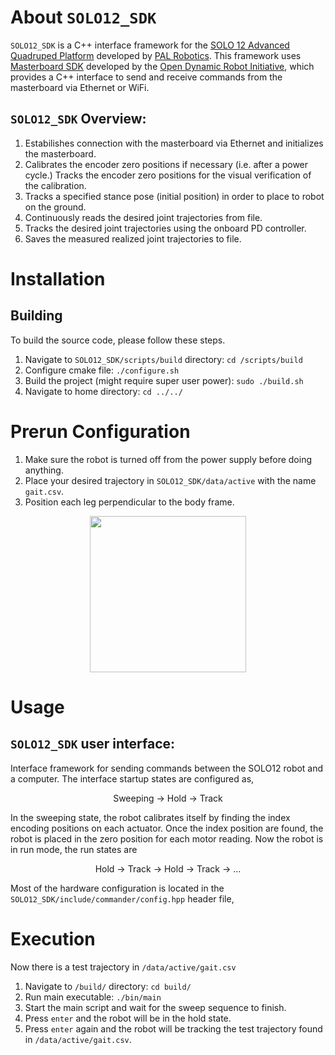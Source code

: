 # About `SOLO12_SDK`
`SOLO12_SDK` is a C++ interface framework for the [SOLO 12 Advanced Quadruped Platform](https://solo.pal-robotics.com/solo) developed by [PAL Robotics](https://pal-robotics.com/). This framework uses [Masterboard SDK](https://github.com/open-dynamic-robot-initiative/master-board/tree/master/sdk/master_board_sdk) developed by the [Open Dynamic Robot Initiative](https://github.com/open-dynamic-robot-initiative), which provides a C++ interface to send and receive commands from the masterboard via Ethernet or WiFi.

## `SOLO12_SDK` Overview:
1. Estabilishes connection with the masterboard via Ethernet and initializes the masterboard.
2. Calibrates the encoder zero positions if necessary (i.e. after a power cycle.) Tracks the encoder zero positions for the visual verification of the calibration.
3. Tracks a specified stance pose (initial position) in order to place to robot on the ground.
4. Continuously reads the desired joint trajectories from file.
5. Tracks the desired joint trajectories using the onboard PD controller.
6. Saves the measured realized joint trajectories to file.

# Installation
## Building

To build the source code, please follow these steps.

1. Navigate to `SOLO12_SDK/scripts/build` directory: `cd /scripts/build`
2. Configure cmake file: `./configure.sh`
3. Build the project (might require super user power): `sudo ./build.sh` 
4. Navigate to home directory: `cd ../../`

# Prerun Configuration
1. Make sure the robot is turned off from the power supply before doing anything.
2. Place your desired trajectory in `SOLO12_SDK/data/active` with the name `gait.csv`. 
3. Position each leg perpendicular to the body frame.
<p align="center">
<img src=./data/assets/IMG_5731.png width="250" height="250">
</p>

# Usage

## `SOLO12_SDK` user interface:

Interface framework for sending commands between the SOLO12 robot and a computer. The interface startup states are configured as, 
<p align="center">
Sweeping -> Hold -> Track
</p>
In the sweeping state, the robot calibrates itself by finding the index encoding positions on each actuator. Once the index position are found, the robot is placed in the zero position for each motor reading. Now the robot is in run mode, the run states are
<p align="center">
Hold -> Track -> Hold -> Track -> ...
</p>

Most of the hardware configuration is located in the `SOLO12_SDK/include/commander/config.hpp` header file, 

# Execution
Now there is a test trajectory in `/data/active/gait.csv`

1. Navigate to `/build/` directory: `cd build/`
2. Run main executable: `./bin/main`
3. Start the main script and wait for the sweep sequence to finish.
4. Press `enter` and the robot will be in the hold state.
5. Press `enter` again and the robot will be tracking the test trajectory found in `/data/active/gait.csv`.